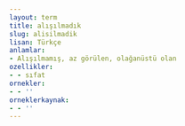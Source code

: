 ```yaml
---
layout: term
title: alışılmadık
slug: alisilmadik
lisan: Türkçe
anlamlar:
- Alışılmamış, az görülen, olağanüstü olan
ozellikler:
- - sıfat
ornekler:
- - ''
orneklerkaynak:
- - ''
---
```

